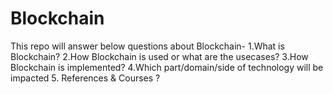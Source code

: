 # Blockchain
This repo will answer below questions about Blockchain- 1.What is Blockchain?  2.How Blockchain is used or what are the usecases? 3.How Blockchain is implemented? 4.Which part/domain/side of technology will be impacted 5. References &amp; Courses ?
